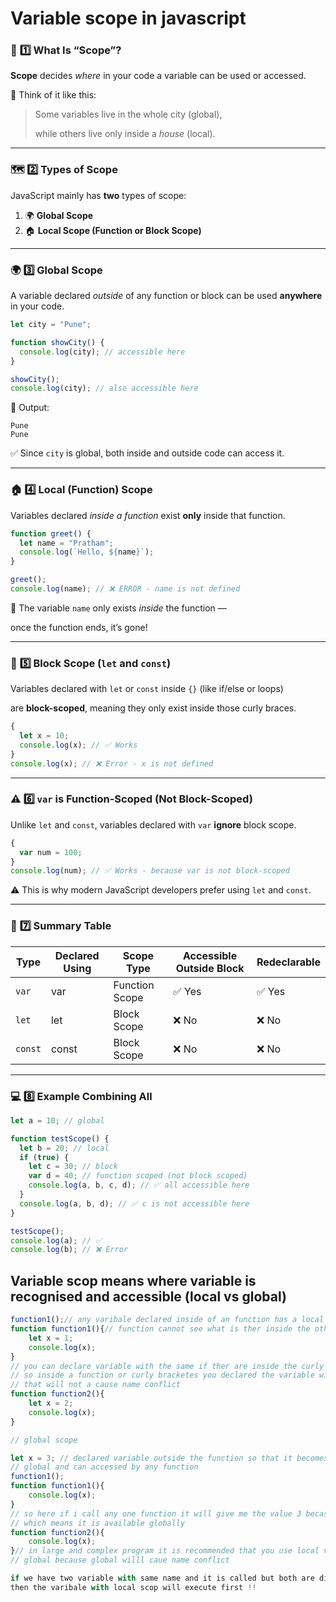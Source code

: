 # Variable scope in javascript

### 🧠 **1️⃣ What Is “Scope”?**

**Scope** decides *where* in your code a variable can be used or accessed.

💬 Think of it like this:

> Some variables live in the whole city (global),
> 
> 
> while others live only inside a *house* (local).
> 

---

### 🗺️ **2️⃣ Types of Scope**

JavaScript mainly has **two** types of scope:

1. 🌍 **Global Scope**
2. 🏠 **Local Scope (Function or Block Scope)**

---

### 🌍 **3️⃣ Global Scope**

A variable declared *outside* of any function or block can be used **anywhere** in your code.

```jsx
let city = "Pune";

function showCity() {
  console.log(city); // accessible here
}

showCity();
console.log(city); // also accessible here

```

🧩 Output:

```
Pune
Pune

```

✅ Since `city` is global, both inside and outside code can access it.

---

### 🏠 **4️⃣ Local (Function) Scope**

Variables declared *inside a function* exist **only** inside that function.

```jsx
function greet() {
  let name = "Pratham";
  console.log(`Hello, ${name}`);
}

greet();
console.log(name); // ❌ ERROR - name is not defined

```

💬 The variable `name` only exists *inside* the function —

once the function ends, it’s gone!

---

### 🧩 **5️⃣ Block Scope (`let` and `const`)**

Variables declared with `let` or `const` inside `{}` (like if/else or loops)

are **block-scoped**, meaning they only exist inside those curly braces.

```jsx
{
  let x = 10;
  console.log(x); // ✅ Works
}
console.log(x); // ❌ Error - x is not defined

```

---

### ⚠️ **6️⃣ `var` is Function-Scoped (Not Block-Scoped)**

Unlike `let` and `const`, variables declared with `var` **ignore** block scope.

```jsx
{
  var num = 100;
}
console.log(num); // ✅ Works - because var is not block-scoped

```

⚠️ This is why modern JavaScript developers prefer using `let` and `const`.

---

### 🧠 **7️⃣ Summary Table**

| Type | Declared Using | Scope Type | Accessible Outside Block | Redeclarable |
| --- | --- | --- | --- | --- |
| `var` | var | Function Scope | ✅ Yes | ✅ Yes |
| `let` | let | Block Scope | ❌ No | ❌ No |
| `const` | const | Block Scope | ❌ No | ❌ No |

---

### 💻 **8️⃣ Example Combining All**

```jsx
let a = 10; // global

function testScope() {
  let b = 20; // local
  if (true) {
    let c = 30; // block
    var d = 40; // function scoped (not block scoped)
    console.log(a, b, c, d); // ✅ all accessible here
  }
  console.log(a, b, d); // ✅ c is not accessible here
}

testScope();
console.log(a); // ✅
console.log(b); // ❌ Error

```

## Variable scop means where variable is recognised and accessible (local vs global)

```jsx
function1();// any varibale declared inside of an function has a local scope 
function function1(){// function cannot see what is ther inside the other function because they local scope 
    let x = 1;
    console.log(x);
}
// you can declare variable with the same if ther are inside the curly brackets 
// so inside a function or curly bracketes you declared the variable with same name and 
// that will not a cause name conflict 
function function2(){
    let x = 2;
    console.log(x);
}

// global scope 

let x = 3; // declared variable outside the function so that it becomes 
// global and can accessed by any function 
function1();
function function1(){
    console.log(x);
}
// so here if i call any one function it will give me the value 3 becase i have declared it globally
// which means it is available globally 
function function2(){
    console.log(x);
}// in large and complex program it is recommended that you use local varible rather then 
// global because global willl caue name conflict 

if we have two variable with same name and it is called but both are differntly scoped 
then the varibale with local scop will execute first !!
```